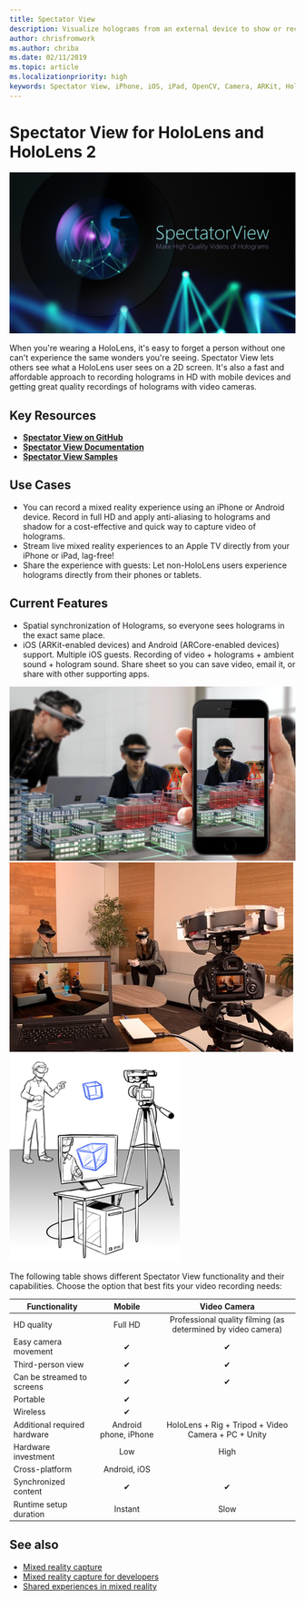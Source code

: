 ```yaml
---
title: Spectator View 
description: Visualize holograms from an external device to show or record a mixed reality experience on an external display.
author: chrisfromwork
ms.author: chriba
ms.date: 02/11/2019
ms.topic: article
ms.localizationpriority: high
keywords: Spectator View, iPhone, iOS, iPad, OpenCV, Camera, ARKit, HoloLens, Mixed Reality, MixedRealityToolkit, demo, record
---
```



# Spectator View for HoloLens and HoloLens 2

![Marker](images/SpecViewPhoneHero.jpg)

When you're wearing a HoloLens, it's easy to forget a person without one can't experience the same wonders you're seeing. Spectator View lets others see what a HoloLens user sees on a 2D screen. It's also a fast and affordable approach to recording holograms in HD with mobile devices and getting great quality recordings of holograms with video cameras.

## Key Resources

* [**Spectator View on GitHub**](https://github.com/microsoft/MixedReality-SpectatorView)
* [**Spectator View Documentation**](https://microsoft.github.io/MixedReality-SpectatorView/README.html)
* [**Spectator View Samples**](https://github.com/microsoft/MixedReality-SpectatorView/tree/master/samples)

## Use Cases

* You can record a mixed reality experience using an iPhone or Android device. Record in full HD and apply anti-aliasing to holograms and shadow for a cost-effective and quick way to capture video of holograms.
* Stream live mixed reality experiences to an Apple TV directly from your iPhone or iPad, lag-free!
* Share the experience with guests: Let non-HoloLens users experience holograms directly from their phones or tablets.

## Current Features

* Spatial synchronization of Holograms, so everyone sees holograms in the exact same place.
* iOS (ARKit-enabled devices) and Android (ARCore-enabled devices) support.
Multiple iOS guests.
Recording of video + holograms + ambient sound + hologram sound.
Share sheet so you can save video, email it, or share with other supporting apps.

![Marker](images/SpecViewPhoneDemo.jpg)
![Marker](images/hololensspectatorview-500px.jpg) ![Marker](images/spectatorview-300px.png)

The following table shows different Spectator View functionality and their capabilities. Choose the option that best fits your video recording needs:

|      Functionality                                | Mobile                  |                    Video Camera              |
|--------------------------------------|:-----------------------:|:-------------------------------------------:|
| HD quality                           |         Full HD         |        Professional quality filming (as determined by video camera)      |
| Easy camera movement                 |            ✔            |                      ✔                      |
| Third-person view                    |            ✔            |                      ✔                      |
| Can be streamed to screens           |            ✔            |                      ✔                      |
| Portable                             |            ✔            |                                             |
| Wireless                             |            ✔            |                                             |
| Additional required hardware         |     Android phone, iPhone    | HoloLens + Rig + Tripod + Video Camera + PC + Unity |
| Hardware investment                  |           Low            |                     High                    |
| Cross-platform                       |           Android, iOS   |                                             |
| Synchronized content                 |            ✔            |                      ✔                      |
| Runtime setup duration               |         Instant          |                     Slow                    |
## See also

* [Mixed reality capture](/hololens/holographic-photos-and-videos) 
* [Mixed reality capture for developers](../../develop/platform-capabilities-and-apis/mixed-reality-capture-for-developers.md)
* [Shared experiences in mixed reality](shared-experiences-in-mixed-reality.md)
